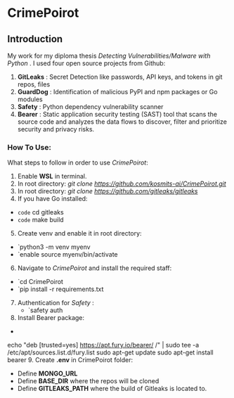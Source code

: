 # CrimePoirot
## **Introduction**
My work for my diploma thesis _Detecting Vulnerabilities/Malware with Python_ . 
I used four open source projects from Github:
1. **GitLeaks** : Secret Detection like passwords, API keys, and tokens in git repos, files
2. **GuardDog** : Identification of malicious PyPI and npm packages or Go modules
3. **Safety** : Python dependency vulnerability scanner
4. **Bearer** : Static application security testing (SAST) tool that scans the source code and analyzes the data flows to discover, filter and prioritize security and privacy risks.

### **How To Use:**
What steps to follow in order to use _CrimePoirot_:
1. Enable **WSL** in terminal.
2. In root directory: _git clone https://github.com/kosmits-ai/CrimePoirot.git_
3. In root directory: _git clone https://github.com/gitleaks/gitleaks_
4. If you have Go installed:
- `code` cd gitleaks
- `code` make build
5. Create venv and enable it in root directory:
  - `python3 -m venv myenv
  - `enable source myenv/bin/activate
6. Navigate to _CrimePoirot_ and install the required staff:
  - `cd CrimePoirot
  - `pip install -r requirements.txt
7.  Authentication for _Safety_ :
    - `safety auth
8. Install Bearer package:
  - ``` sudo apt-get install apt-transport-https
echo "deb [trusted=yes] https://apt.fury.io/bearer/ /" | sudo tee -a /etc/apt/sources.list.d/fury.list
sudo apt-get update
sudo apt-get install bearer
9. Create **.env** in CrimePoirot folder:
  - Define **MONGO_URL**
  - Define **BASE_DIR** where the repos will be cloned
  - Define **GITLEAKS_PATH** where the build of Gitleaks is located to.
